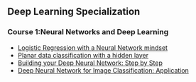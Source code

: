 ## Deep Learning Specialization

### Course 1:Neural Networks and Deep Learning
* [Logistic Regression with a Neural Network mindset](./course1/LRwithNN.ipynb)
* [Planar data classification with a hidden layer](./course1/week3NN.ipynb)
* [Building your Deep Neural Network: Step by Step](./course1/BuildingDNNv3.ipynb)
* [Deep Neural Network for Image Classification: Application](./course1/DNNApplicationv3.ipynb)